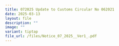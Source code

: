 ```yaml
---
title: 072025 Update to Customs Circular No 062021
date: 2025-03-13
layout: file
description: ""
image: ""
variant: tiptap
file_url: /files/Notice_07_2025__Ver1_.pdf
---
```

